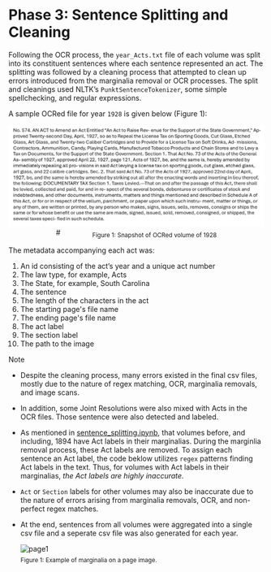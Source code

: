 # Phase 3: Sentence Splitting and Cleaning

Following the OCR process, the `year_Acts.txt` file of each volume was split into its constituent sentences where each sentence represented an act. The splitting was followed by a cleaning process that attempted to clean up errors introduced from the marginalia removal or OCR processes. The split and cleanings used NLTK’s `PunktSentenceTokenizer`, some simple spellchecking, and regular expressions.

A sample OCRed file for year `1928` is given below (Figure 1):
<div style="text-align: center;">
   <img src="sentence.jpg" alt="1928 OCR" width="600" height="200"><br>
    #&nbsp;&nbsp;&nbsp;&nbsp;&nbsp;&nbsp;&nbsp; &nbsp;&nbsp;&nbsp;&nbsp;&nbsp;&nbsp;&nbsp;
   <sub>Figure 1: Snapshot of OCRed volume of 1928 </sub> 
</div>

The metadata accompanying each act was:
1. An id consisting of the act’s year and a unique act number
2. The law type, for example, Acts
3. The State, for example, South Carolina
4. The sentence
5. The length of the characters in the act
6. The starting page's file name
7. The ending page's file name
8. The act label
9. The section label
10. The path to the image

Note
- Despite the cleaning process, many errors existed in the final csv files, mostly due to the nature of regex matching, OCR, marginalia removals, and image scans.
- In addition, some Joint Resolutions were also mixed with Acts in the OCR files. Those sentence were also detected and labeled.
- As mentioned in [sentence_splitting.ipynb](sentence_splitting.ipynb), that volumes before, and including, 1894 have Act labels in their marginalias. During the marginlia removal process, these Act labels are removed. To assign each sentence an Act label, the code beklow utilizes `regex` patterns finding Act labels in the text. Thus, for volumes with Act labels in their marginalias, *the Act labels are highly inaccurate.*
- `Act` or `Section` labels for other volumes may also be inaccurate due to the nature of errors arising from marginalia removals, OCR, and non-perfect regex matches.
- At the end, sentences from all volumes were aggregated into a single csv file and a seperate csv file was also generated for each year.

  <img src="clean.png" alt="page1"  width="300" height="450"> <br>
      <sub>Figure 1: Example of marginalia on a page image. </sub> 
      &nbsp;&nbsp;&nbsp;&nbsp;&nbsp;&nbsp;&nbsp;&nbsp;&nbsp;&nbsp;&nbsp;&nbsp;&nbsp;&nbsp;&nbsp;&nbsp;&nbsp;&nbsp;&nbsp;
      &nbsp;&nbsp;&nbsp;&nbsp;&nbsp;&nbsp;&nbsp;
      
